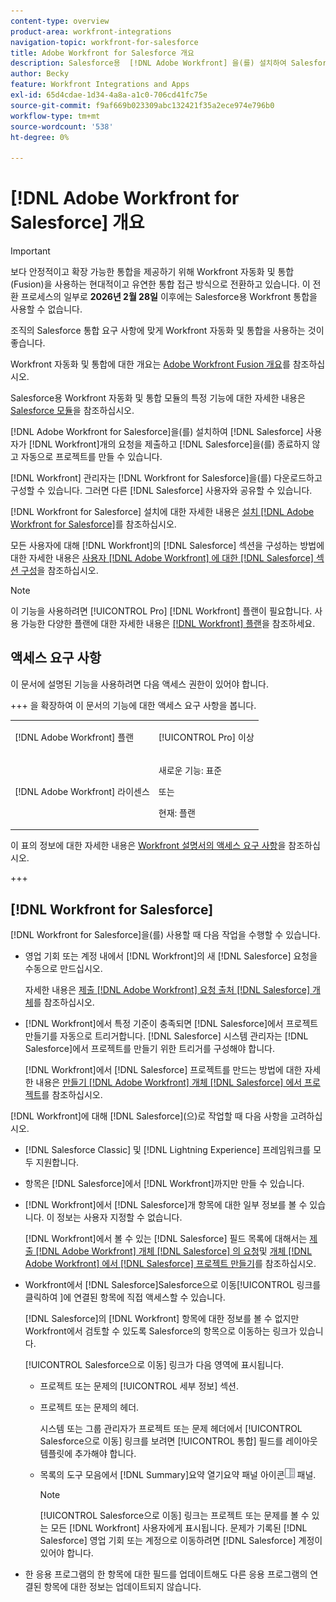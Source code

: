 ```yaml
---
content-type: overview
product-area: workfront-integrations
navigation-topic: workfront-for-salesforce
title: Adobe Workfront for Salesforce 개요
description: Salesforce용  [!DNL Adobe Workfront] 을(를) 설치하여 Salesforce 사용자가 Salesforce을 종료하지 않고도 요청을 제출 [!DNL Workfront] 하고 자동으로 프로젝트를 만들 수 있습니다.
author: Becky
feature: Workfront Integrations and Apps
exl-id: 65d4cdae-1d34-4a8a-a1c0-706cd41fc75e
source-git-commit: f9af669b023309abc132421f35a2ece974e796b0
workflow-type: tm+mt
source-wordcount: '538'
ht-degree: 0%

---
```


# [!DNL Adobe Workfront for Salesforce] 개요

<!-- Audited: 5/2025 -->

>[!IMPORTANT]
>
>보다 안정적이고 확장 가능한 통합을 제공하기 위해 Workfront 자동화 및 통합(Fusion)을 사용하는 현대적이고 유연한 통합 접근 방식으로 전환하고 있습니다. 이 전환 프로세스의 일부로 **2026년 2월 28일** 이후에는 Salesforce용 Workfront 통합을 사용할 수 없습니다.
>
>조직의 Salesforce 통합 요구 사항에 맞게 Workfront 자동화 및 통합을 사용하는 것이 좋습니다.
>
>Workfront 자동화 및 통합에 대한 개요는 [Adobe Workfront Fusion 개요](https://experienceleague.adobe.com/ko/docs/workfront-fusion/using/get-started-with-fusion/understand-workfront-fusion/workfront-fusion-overview)를 참조하십시오.
>
>Salesforce용 Workfront 자동화 및 통합 모듈의 특정 기능에 대한 자세한 내용은 [Salesforce 모듈](https://experienceleague.adobe.com/ko/docs/workfront-fusion/using/references/apps-and-their-modules/third-party-app-connectors/salesforce-modules)을 참조하십시오.

[!DNL Adobe Workfront for Salesforce]을(를) 설치하여 [!DNL Salesforce] 사용자가 [!DNL Workfront]개의 요청을 제출하고 [!DNL Salesforce]을(를) 종료하지 않고 자동으로 프로젝트를 만들 수 있습니다.

[!DNL Workfront] 관리자는 [!DNL Workfront for Salesforce]을(를) 다운로드하고 구성할 수 있습니다. 그러면 다른 [!DNL Salesforce] 사용자와 공유할 수 있습니다.

[!DNL Workfront for Salesforce] 설치에 대한 자세한 내용은 [설치 [!DNL Adobe Workfront for Salesforce]](../../workfront-integrations-and-apps/using-workfront-with-salesforce/install-workfront-for-salesforce.md)를 참조하십시오.

모든 사용자에 대해 [!DNL Workfront]의 [!DNL Salesforce] 섹션을 구성하는 방법에 대한 자세한 내용은 [사용자 [!DNL Adobe Workfront] 에 대한  [!DNL Salesforce] 섹션 구성](../../workfront-integrations-and-apps/using-workfront-with-salesforce/configure-wf-section-for-salesforce-users.md)을 참조하십시오.

>[!NOTE]
>
>이 기능을 사용하려면 [!UICONTROL Pro] [!DNL Workfront] 플랜이 필요합니다. 사용 가능한 다양한 플랜에 대한 자세한 내용은 [[!DNL Workfront] 플랜](https://business.adobe.com/kr/products/workfront/pricing.html)을 참조하세요.

## 액세스 요구 사항

이 문서에 설명된 기능을 사용하려면 다음 액세스 권한이 있어야 합니다.

+++ 을 확장하여 이 문서의 기능에 대한 액세스 요구 사항을 봅니다.

<table style="table-layout:auto"> 
 <col> 
 <col> 
 <tbody> 
  <tr> 
   <td role="rowheader">[!DNL Adobe Workfront] 플랜</td> 
   <td> <p>[!UICONTROL Pro] 이상</p> </td> 
  </tr> 
  <tr> 
   <td role="rowheader">[!DNL Adobe Workfront] 라이센스</td> 
   <td> <p>새로운 기능: 표준<p>
   <p>또는</p>
   <p>현재: 플랜</p>


</td> 
  </tr> 
 </tbody> 
</table>

이 표의 정보에 대한 자세한 내용은 [Workfront 설명서의 액세스 요구 사항](/help/quicksilver/administration-and-setup/add-users/access-levels-and-object-permissions/access-level-requirements-in-documentation.md)을 참조하십시오.

+++

## [!DNL Workfront for Salesforce]

[!DNL Workfront for Salesforce]을(를) 사용할 때 다음 작업을 수행할 수 있습니다.

* 영업 기회 또는 계정 내에서 [!DNL Workfront]의 새 [!DNL Salesforce] 요청을 수동으로 만드십시오.

  자세한 내용은 [제출 [!DNL Adobe Workfront] 요청 출처 [!DNL Salesforce] 개체](../../workfront-integrations-and-apps/using-workfront-with-salesforce/submit-workfront-requests-from-salesforce-objects.md)를 참조하십시오.

* [!DNL Workfront]에서 특정 기준이 충족되면 [!DNL Salesforce]에서 프로젝트 만들기를 자동으로 트리거합니다. [!DNL Salesforce] 시스템 관리자는 [!DNL Salesforce]에서 프로젝트를 만들기 위한 트리거를 구성해야 합니다.

  [!DNL Workfront]에서 [!DNL Salesforce] 프로젝트를 만드는 방법에 대한 자세한 내용은 [만들기 [!DNL Adobe Workfront] 개체 [!DNL Salesforce] 에서 프로젝트](../../workfront-integrations-and-apps/using-workfront-with-salesforce/create-wf-projects-from-salesforce-objects.md)를 참조하십시오.

[!DNL Workfront]에 대해 [!DNL Salesforce]&#x200B;(으)로 작업할 때 다음 사항을 고려하십시오.

* [!DNL Salesforce Classic] 및 [!DNL Lightning Experience] 프레임워크를 모두 지원합니다.
* 항목은 [!DNL Salesforce]에서 [!DNL Workfront]까지만 만들 수 있습니다.
* [!DNL Workfront]에서 [!DNL Salesforce]개 항목에 대한 일부 정보를 볼 수 있습니다. 이 정보는 사용자 지정할 수 없습니다.

  [!DNL Workfront]에서 볼 수 있는 [!DNL Salesforce] 필드 목록에 대해서는 [제출 [!DNL Adobe Workfront] 개체 [!DNL Salesforce] 의 요청](../../workfront-integrations-and-apps/using-workfront-with-salesforce/submit-workfront-requests-from-salesforce-objects.md)및 [개체 [!DNL Adobe Workfront] 에서  [!DNL Salesforce] 프로젝트 만들기](../../workfront-integrations-and-apps/using-workfront-with-salesforce/create-wf-projects-from-salesforce-objects.md)를 참조하십시오.

* Workfront에서 [!DNL Salesforce]Salesforce으로 이동[!UICONTROL &#x200B; 링크를 클릭하여 &#x200B;]에 연결된 항목에 직접 액세스할 수 있습니다.

  [!DNL Salesforce]의 [!DNL Workfront] 항목에 대한 정보를 볼 수 없지만 Workfront에서 검토할 수 있도록 Salesforce의 항목으로 이동하는 링크가 있습니다.

  [!UICONTROL Salesforce으로 이동] 링크가 다음 영역에 표시됩니다.

   * 프로젝트 또는 문제의 [!UICONTROL 세부 정보] 섹션.
   * 프로젝트 또는 문제의 헤더.

     시스템 또는 그룹 관리자가 프로젝트 또는 문제 헤더에서 [!UICONTROL Salesforce으로 이동] 링크를 보려면 [!UICONTROL 통합] 필드를 레이아웃 템플릿에 추가해야 합니다.
   * 목록의 도구 모음에서 [!DNL Summary]요약 열기요약 패널 아이콘![을 클릭한 후 목록에서 문제를 선택할 때 문제가 발생하는 &#x200B;](assets/summary-panel-icon.png) 패널.

     >[!NOTE]
     >
     >[!UICONTROL Salesforce으로 이동] 링크는 프로젝트 또는 문제를 볼 수 있는 모든 [!DNL Workfront] 사용자에게 표시됩니다. 문제가 기록된 [!DNL Salesforce] 영업 기회 또는 계정으로 이동하려면 [!DNL Salesforce] 계정이 있어야 합니다.

* 한 응용 프로그램의 한 항목에 대한 필드를 업데이트해도 다른 응용 프로그램의 연결된 항목에 대한 정보는 업데이트되지 않습니다.
